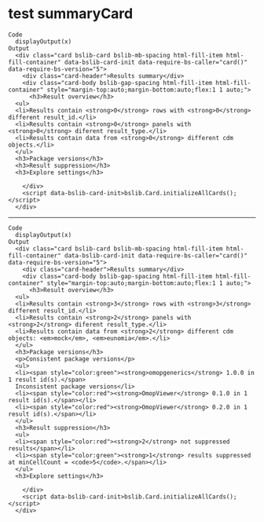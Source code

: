 # test summaryCard

    Code
      displayOutput(x)
    Output
      <div class="card bslib-card bslib-mb-spacing html-fill-item html-fill-container" data-bslib-card-init data-require-bs-caller="card()" data-require-bs-version="5">
        <div class="card-header">Results summary</div>
        <div class="card-body bslib-gap-spacing html-fill-item html-fill-container" style="margin-top:auto;margin-bottom:auto;flex:1 1 auto;">
          <h3>Result overview</h3>
      <ul>
      <li>Results contain <strong>0</strong> rows with <strong>0</strong> different result_id.</li>
      <li>Results contain <strong>0</strong> panels with <strong>0</strong> diferent result_type.</li>
      <li>Results contain data from <strong>0</strong> different cdm objects.</li>
      </ul>
      <h3>Package versions</h3>
      <h3>Result suppression</h3>
      <h3>Explore settings</h3>
      
        </div>
        <script data-bslib-card-init>bslib.Card.initializeAllCards();</script>
      </div>

---

    Code
      displayOutput(x)
    Output
      <div class="card bslib-card bslib-mb-spacing html-fill-item html-fill-container" data-bslib-card-init data-require-bs-caller="card()" data-require-bs-version="5">
        <div class="card-header">Results summary</div>
        <div class="card-body bslib-gap-spacing html-fill-item html-fill-container" style="margin-top:auto;margin-bottom:auto;flex:1 1 auto;">
          <h3>Result overview</h3>
      <ul>
      <li>Results contain <strong>3</strong> rows with <strong>3</strong> different result_id.</li>
      <li>Results contain <strong>2</strong> panels with <strong>2</strong> diferent result_type.</li>
      <li>Results contain data from <strong>2</strong> different cdm objects: <em>mock</em>, <em>eunomia</em>.</li>
      </ul>
      <h3>Package versions</h3>
      <p>Consistent package versions</p>
      <ul>
      <li><span style="color:green"><strong>omopgenerics</strong> 1.0.0 in 1 result id(s).</span>
      Inconsistent package versions</li>
      <li><span style="color:red"><strong>OmopViewer</strong> 0.1.0 in 1 result id(s).</span></li>
      <li><span style="color:red"><strong>OmopViewer</strong> 0.2.0 in 1 result id(s).</span></li>
      </ul>
      <h3>Result suppression</h3>
      <ul>
      <li><span style="color:red"><strong>2</strong> not suppressed results</span></li>
      <li><span style="color:green"><strong>1</strong> results suppressed at minCellCount = <code>5</code>.</span></li>
      </ul>
      <h3>Explore settings</h3>
      
        </div>
        <script data-bslib-card-init>bslib.Card.initializeAllCards();</script>
      </div>

